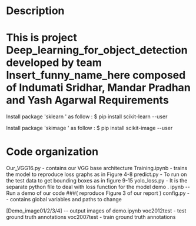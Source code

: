 



Description
===========
This is project Deep_learning_for_object_detection  developed by team Insert_funny_name_here composed of Indumati Sridhar, Mandar Pradhan and Yash Agarwal
Requirements
============
Install package 'sklearn ' as follow :
$ pip install scikit-learn --user

Install package 'skimage ' as follow :
$ pip install scikit-image --user

Code organization
=================
Our_VGG16.py - contains our VGG base architecture
Training.ipynb - trains the model to reproduce loss graphs as in Figure 4-8
predict.py - To run on the test data to get bounding boxes as in figure 9-15
yolo_loss.py - It is the separate python file to deal with loss function for the model
demo . ipynb -- Run a demo of our code ###( reproduce Figure 3 of our report )
config.py -- contains global variables and paths to change

[Demo_image01/2/3/4] -- output images of demo.ipynb
voc2012test - test ground truth annotations
voc2007test - train ground truth annotations


   

